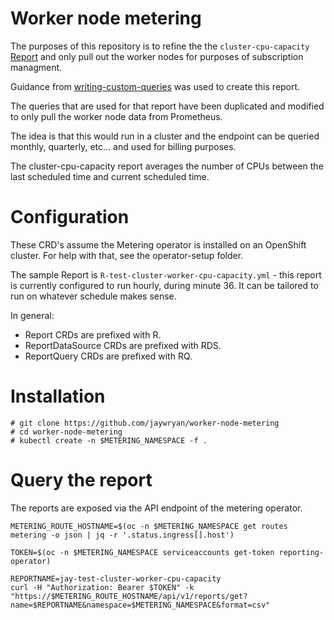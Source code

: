# Worker node metering

The purposes of this repository is to refine the the `cluster-cpu-capacity` [Report](https://github.com/kube-reporting/metering-operator/blob/master/Documentation/reports.md) and only pull out the worker nodes for purposes of subscription managment.

Guidance from [writing-custom-queries](https://github.com/kube-reporting/metering-operator/blob/master/Documentation/writing-custom-queries.md) was used to create this report.

The queries that are used for that report have been duplicated and modified to only pull the worker node data from Prometheus.

The idea is that this would run in a cluster and the endpoint can be queried monthly, quarterly, etc... and used for billing purposes.

The cluster-cpu-capacity report averages the number of CPUs between the last scheduled time and current scheduled time.

# Configuration

These CRD's assume the Metering operator is installed on an OpenShift cluster. For help with that, see the operator-setup folder.

The sample Report is `R-test-cluster-worker-cpu-capacity.yml` - this report is currently configured to run hourly, during minute 36. It can be tailored to run on whatever schedule makes sense.

In general:
* Report CRDs are prefixed with R.
* ReportDataSource CRDs are prefixed with RDS.
* ReportQuery CRDs are prefixed with RQ.

# Installation

``` shell
# git clone https://github.com/jaywryan/worker-node-metering
# cd worker-node-metering
# kubectl create -n $METERING_NAMESPACE -f .
```

# Query the report

The reports are exposed via the API endpoint of the metering operator.
``` shell
METERING_ROUTE_HOSTNAME=$(oc -n $METERING_NAMESPACE get routes metering -o json | jq -r '.status.ingress[].host')

TOKEN=$(oc -n $METERING_NAMESPACE serviceaccounts get-token reporting-operator)

REPORTNAME=jay-test-cluster-worker-cpu-capacity
curl -H "Authorization: Bearer $TOKEN" -k "https://$METERING_ROUTE_HOSTNAME/api/v1/reports/get?name=$REPORTNAME&namespace=$METERING_NAMESPACE&format=csv"
```


